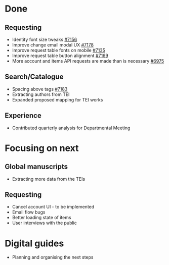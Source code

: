 # Done

## Requesting
-	Identity font size tweaks [#7156](https://github.com/wellcomecollection/wellcomecollection.org/issues/7156)
-	Improve change email modal UX [#7178](https://github.com/wellcomecollection/wellcomecollection.org/pull/7178)
-	Improve request table fonts on mobile [#7135](https://github.com/wellcomecollection/wellcomecollection.org/issues/7135)
-	Improve request table button alignment [#7169](https://github.com/wellcomecollection/wellcomecollection.org/pull/7169)
-	More account and items API requests are made than is necessary [#6975](https://github.com/wellcomecollection/wellcomecollection.org/issues/6975)

## Search/Catalogue
-	Spacing above tags [#7183](https://github.com/wellcomecollection/wellcomecollection.org/pull/7183)
-	Extracting authors from TEI
-	Expanded proposed mapping for TEI works

## Experience
- Contributed quarterly analysis for Departmental Meeting


# Focusing on next

## Global manuscripts 
- Extracting more data from the TEIs

## Requesting
-	Cancel account UI - to be implemented 
-	Email flow bugs
-	Better loading state of items
-	User interviews with the public

# Digital guides
- Planning and organising the next steps
